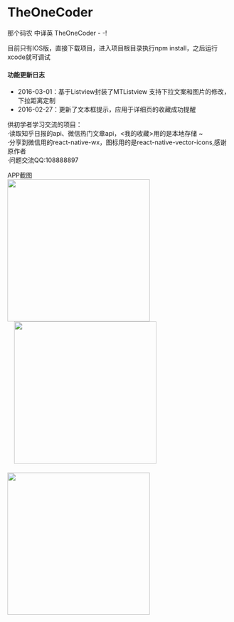 # TheOneCoder
那个码农 中译英 TheOneCoder - -!

目前只有IOS版，直接下载项目，进入项目根目录执行npm install，之后运行xcode就可调试

#### 功能更新日志
* 2016-03-01：基于Listview封装了MTListview 支持下拉文案和图片的修改，下拉距离定制
* 2016-02-27：更新了文本框提示，应用于详细页的收藏成功提醒

供初学者学习交流的项目：<br/>
  ·读取知乎日报的api、微信热门文章api，<我的收藏>用的是本地存储 ~<BR/>
  ·分享到微信用的react-native-wx，图标用的是react-native-vector-icons,感谢原作者<BR/>
  ·问题交流QQ:108888897

APP截图<br/>
<img src="http://7u2n6h.com2.z0.glb.qiniucdn.com/app.png" width="320"/> <img src="http://7u2n6h.com2.z0.glb.qiniucdn.com/app1.png" width="320" style="margin-left:15px"/> <img src="http://7u2n6h.com2.z0.glb.qiniucdn.com/app3.png" width="320" style="margin-top:20px"/>
